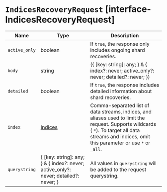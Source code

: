 # `IndicesRecoveryRequest` [interface-IndicesRecoveryRequest]

| Name | Type | Description |
| - | - | - |
| `active_only` | boolean | If `true`, the response only includes ongoing shard recoveries. |
| `body` | string | ({ [key: string]: any; } & { index?: never; active_only?: never; detailed?: never; }) | All values in `body` will be added to the request body. |
| `detailed` | boolean | If `true`, the response includes detailed information about shard recoveries. |
| `index` | [Indices](./Indices.md) | Comma-separated list of data streams, indices, and aliases used to limit the request. Supports wildcards ( `*`). To target all data streams and indices, omit this parameter or use `*` or `_all`. |
| `querystring` | { [key: string]: any; } & { index?: never; active_only?: never; detailed?: never; } | All values in `querystring` will be added to the request querystring. |
